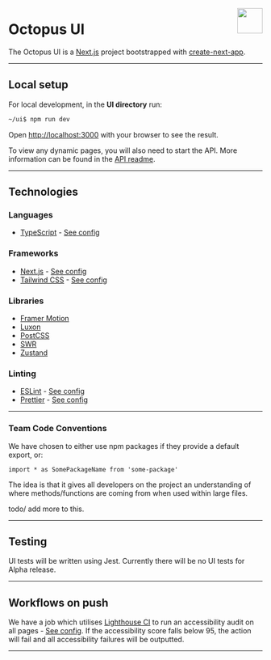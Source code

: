 <img src="https://www.jisc.ac.uk/sites/all/themes/jisc_clean/img/jisc-logo.svg" align="right" width=50 height=50/><h1 align="left">Octopus UI</h1>

The Octopus UI is a [Next.js](https://nextjs.org/) project bootstrapped with [create-next-app](https://github.com/vercel/next.js/tree/canary/packages/create-next-app).

---

## Local setup

For local development, in the **UI directory** run:

```bash
~/ui$ npm run dev
```

Open [http://localhost:3000](http://localhost:3000) with your browser to see the result.

To view any dynamic pages, you will also need to start the API. More information can be found in the [API readme](../api/README.md).

---

## Technologies

### Languages

-   [TypeScript]('https://www.typescriptlang.org/') - [See config]('./tsconfig.json')

### Frameworks

-   [Next.js]('https://nextjs.org/') - [See config]('./next.config.js')
-   [Tailwind CSS]('https://tailwindcss.com/') - [See config]('./tailwind.config.js')

### Libraries

-   [Framer Motion]('https://www.framer.com/motion/')
-   [Luxon]('https://moment.github.io/luxon/')
-   [PostCSS]('https://postcss.org/')
-   [SWR]('https://swr.vercel.app/')
-   [Zustand]('https://github.com/pmndrs/zustand/')

### Linting

-   [ESLint]('https://eslint.org/') - [See config]('./.eslintrc.json')
-   [Prettier]('https://prettier.io/') - [See config]('./.prettierrc.json')

---

### Team Code Conventions

We have chosen to either use npm packages if they provide a default export, or:

```
import * as SomePackageName from 'some-package'
```

The idea is that it gives all developers on the project an understanding of where methods/functions are coming from when used within large files.

todo/ add more to this.

---

## Testing

UI tests will be written using Jest. Currently there will be no UI tests for Alpha release.

---

## Workflows on push

We have a job which utilises [Lighthouse CI]('https://github.com/GoogleChrome/lighthouse-ci') to run an accessibility audit on all pages - [See config]('./lighthouserc.js'). If the accessibility score falls below 95, the action will fail and all accessibility failures will be outputted.

---
